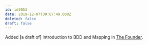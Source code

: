 ```yaml
---
id: id0053
date: 2019-12-07T00:07:49.000Z
deleted: false
draft: false
---
```


Added \[a draft of\] introduction to BDD and Mapping in [The Founder][1].

[1]: the-founder.html